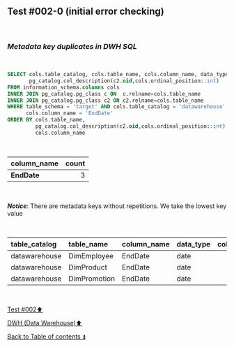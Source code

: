 ## Test #002-0 (initial error checking)  

<p><br></p>

### **_Metadata key duplicates in DWH SQL_**  

<p><br></p>

````SQL
SELECT cols.table_catalog, cols.table_name, cols.column_name, data_type,
       pg_catalog.col_description(c2.oid,cols.ordinal_position::int)
FROM information_schema.columns cols
INNER JOIN pg_catalog.pg_class c ON  c.relname=cols.table_name
INNER JOIN pg_catalog.pg_class c2 ON c2.relname=cols.table_name
WHERE table_schema = 'target' AND cols.table_catalog = 'datawarehouse' AND cols.table_name<> 'Metadata' AND
      cols.column_name = 'EndDate'
ORDER BY cols.table_name,
   		 pg_catalog.col_description(c2.oid,cols.ordinal_position::int),
		 cols.column_name
````

<p><br></p>

| column_name               | count |
| :------------------------ | ----: |
| **EndDate**               | 3     |

<p><br></p>

**_Notice_**: There are metadata keys without repetitions. We take the lowest key value  

<p><br></p>

| table_catalog | table_name   | column_name | data_type | col_description | updated |
| :------------ | :----------- | :---------- | :-------- | :-------------: | :-----: |
| datawarehouse | DimEmployee  | EndDate     | date      | **m057**        | **m057**|
| datawarehouse | DimProduct   | EndDate     | date      | m105            | **m057**| 
| datawarehouse | DimPromotion | EndDate     | date      | m156            | **m057**|

<p><br></p>

[Test #002:arrow_up:](t002.md)  

[DWH (Data Warehouse):arrow_up:](../dwh.md)  

[Back to Table of contents :arrow_double_up:](../../README.md)   